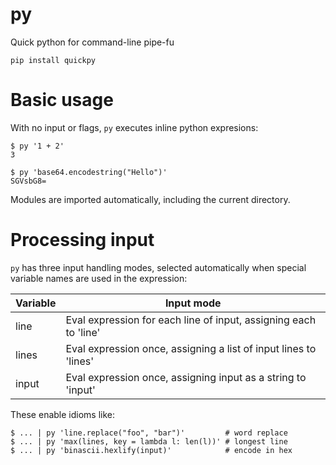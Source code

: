 # py

Quick python for command-line pipe-fu

    pip install quickpy


# Basic usage

With no input or flags, `py` executes inline python expresions:

    $ py '1 + 2'
    3

    $ py 'base64.encodestring("Hello")'
    SGVsbG8=

Modules are imported automatically, including the current directory.


# Processing input

`py` has three input handling modes, selected automatically when special
variable names are used in the expression:


Variable | Input mode
-------- | -------------
  line   | Eval expression for each line of input, assigning each to 'line'
  lines  | Eval expression once, assigning a list of input lines to 'lines'
  input  | Eval expression once, assigning input as a string to 'input'


These enable idioms like:

    $ ... | py 'line.replace("foo", "bar")'         # word replace
    $ ... | py 'max(lines, key = lambda l: len(l))' # longest line
    $ ... | py 'binascii.hexlify(input)'            # encode in hex
